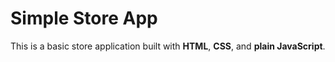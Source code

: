 # Simple Store App

This is a basic store application built with **HTML**, **CSS**, and **plain JavaScript**.